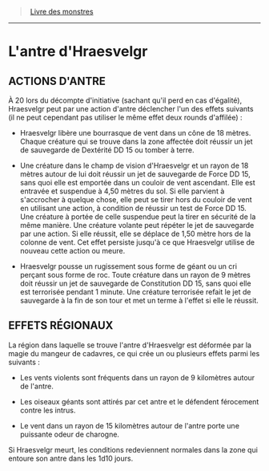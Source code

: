 ﻿> [Livre des monstres](tome_of_beasts.md)

---

# L'antre d'Hraesvelgr

## ACTIONS D'ANTRE

À 20 lors du décompte d'initiative (sachant qu'il perd en cas d'égalité), Hraesvelgr peut par une action d'antre déclencher l'un des effets suivants (il ne peut cependant pas utiliser le même effet deux rounds d'affilée) :

* Hraesvelgr libère une bourrasque de vent dans un cône de 18 mètres. Chaque créature qui se trouve dans la zone affectée doit réussir un jet de sauvegarde de Dextérité DD 15 ou tomber à terre.

* Une créature dans le champ de vision d'Hraesvelgr et un rayon de 18 mètres autour de lui doit réussir un jet de sauvegarde de Force DD 15, sans quoi elle est emportée dans un couloir de vent ascendant. Elle est entravée et suspendue à 4,50 mètres du sol. Si elle parvient à s'accrocher à quelque chose, elle peut se tirer hors du couloir de vent en utilisant une action, à condition de réussir un test de Force DD 15. Une créature à portée de celle suspendue peut la tirer en sécurité de la même manière. Une créature volante peut répéter le jet de sauvegarde par une action. Si elle réussit, elle se déplace de 1,50 mètre hors de la colonne de vent. Cet effet persiste jusqu'à ce que Hraesvelgr utilise de nouveau cette action ou meure.

* Hraesvelgr pousse un rugissement sous forme de géant ou un cri perçant sous forme de roc. Toute créature dans un rayon de 9 mètres doit réussir un jet de sauvegarde de Constitution DD 15, sans quoi elle est terrorisée pendant 1 minute. Une créature terrorisée refait le jet de sauvegarde à la fin de son tour et met un terme à l'effet si elle le réussit.

## EFFETS RÉGIONAUX

La région dans laquelle se trouve l'antre d'Hraesvelgr est déformée par la magie du mangeur de cadavres, ce qui crée un ou plusieurs effets parmi les suivants :

* Les vents violents sont fréquents dans un rayon de 9 kilomètres autour de l'antre.

* Les oiseaux géants sont attirés par cet antre et le défendent férocement contre les intrus.

* Le vent dans un rayon de 15 kilomètres autour de l'antre porte une puissante odeur de charogne.

Si Hraesvelgr meurt, les conditions redeviennent normales dans la zone qui entoure son antre dans les 1d10 jours.

